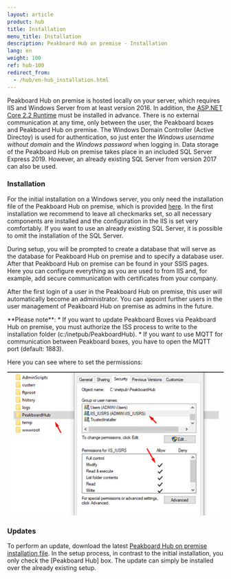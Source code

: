 ```yaml
---
layout: article
product: hub
title: Installation  
menu_title: Installation  
description: Peakboard Hub on premise - Installation  
lang: en
weight: 100
ref: hub-100
redirect_from:
  - /hub/en-hub_installation.html
---
```



Peakboard Hub on premise is hosted locally on your server, which requires IIS and Windows Server from at least version 2016.
In addition, the [ASP.NET Core 2.2 Runtime](https://dotnet.microsoft.com/en-us/download/dotnet/thank-you/runtime-aspnetcore-2.2.2-windows-hosting-bundle-installer) must be installed in advance.
There is no external communication at any time, only between the user, the Peakboard boxes and Peakboard Hub on premise.
The Windows Domain Controller (Active Directoy) is used for authentication, so just enter the *Windows username without domain* and the *Windows password* when logging in.
Data storage of the Peakboard Hub on premise takes place in an included SQL Server Express 2019.
However, an already existing SQL Server from version 2017 can also be used.

### Installation

For the initial installation on a Windows server, you only need the installation file of the Peakboard Hub on premise, which is provided [here](https://peakboard.com/download/PeakboardHub/master/PeakboardHubSetup.exe).
In the first installation we recommend to leave all checkmarks set, so all necessary components are installed and the configuration in the IIS is set very comfortably.
If you want to use an already existing SQL Server, it is possible to omit the installation of the SQL Server.

During setup, you will be prompted to create a database that will serve as the database for Peakboard Hub on premise and to specify a database user.
After that Peakboard Hub on premise can be found in your SSIS pages.
Here you can configure everything as you are used to from IIS and, for example, add secure communication with certificates from your company.

After the first login of a user in the Peakboard Hub on premise, this user will automatically become an administrator. You can appoint further users in the user management of Peakboard Hub on premise as admins in the future.

<div class="box-warning" markdown="1"> **Please note**:
* If you want to update Peakboard Boxes via Peakboard Hub on premise, you must authorize the ISS process to write to the installation folder (c:/inetpub/PeakboardHub).
* If you want to use MQTT for communication between Peakboard boxes, you have to open the MQTT port (default: 1883).
</div>

Here you can see where to set the permissions:

![Peakboard Hub permissions](/assets/images/hub/hub_permissions.png)

### Updates

To perform an update, download the latest [Peakboard Hub on premise installation file](https://peakboard.com/download/PeakboardHub/master/PeakboardHubSetup.exe).
In the setup process, in contrast to the initial installation, you only check the [Peakboard Hub] box.
The update can simply be installed over the already existing setup.
